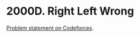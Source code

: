 # 2000D. Right Left Wrong

[Problem statement on Codeforces](https://codeforces.com/problemset/problem/2000/D?locale=en).